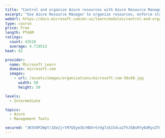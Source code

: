 ```yaml
---
title: "Control and organize Azure resources with Azure Resource Manager"
excerpt: "Use Azure Resource Manager to organize resources, enforce standards, and protect critical assets from deletion."
webUrl: https://docs.microsoft.com/en-us/learn/modules/control-and-organize-with-azure-resource-manager/
type: course
price: Free
length: PT46M
ratings:
  count: 43510
  average: 4.719513
heat: 62

provider:
  name: Microsoft Learn
  domain: microsoft.com
  images:
    - url: /assets/images/organizations/microsoft.com-50x50.jpg
      width: 50
      height: 50

levels:
  - Intermediate

topics:
  - Azure
  - Management Tools

secured: "3K5V0P2WpT/1De2jrtM7GEym3U/HDX+SrOg7zb1S4ca2fhJSBsRYy6URyu3TnTOj7dGQ00HIsadsmIdnDVxxwCGm8GxqrKL8iKHZe0s3RBY/Yfs8Np3lWAXpdTCBoSIlzNmfzk+uAX4vaPpyFs2LgQjejpF7vl7aCh8hVwrK5C0bCyarFv4blRQkyH402VNSpFstcczTEweH2vECMey4H5o0+uh5NCm0oELdggRxpfOirOV+r03l3imixaeMy6rcNKQJiJB3Wc6cloxf2koKSiKUv2e+Tt5bcdCnJ07uMitZpn8ZaZM+8ALM6l2MpqIZ0bvGpwmOOn87CXvrFW+8QBMjg+cr7eootd9Y/roSFnve8NZCShBbFa7jKkTNf5y+oq1yzLJpE8A73wkF7PCG5cXpHV6NLTf9s+qOLnRMNBb4P1ciVD3VlUM8LT873XGU;lxeppYdb1k2FWRpSBWMBJw=="
---
```


